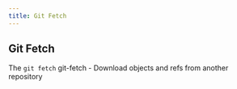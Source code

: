 ```yaml
---
title: Git Fetch
---
```


## Git Fetch
The `git fetch` git-fetch - Download objects and refs from another repository
